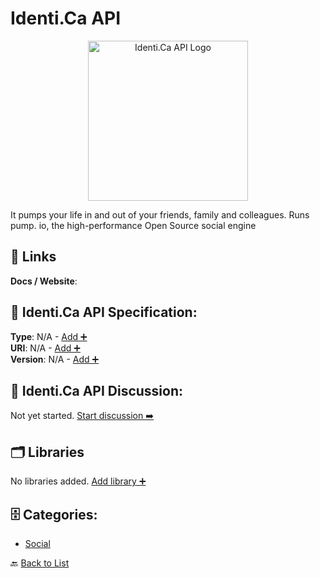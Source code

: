 # Identi.Ca API
<p align="center">
    <img width="256" src="https://raw.githubusercontent.com/apis-list/apis-list/main/apis/identi-ca-api/logo_256x256.png" alt="Identi.Ca API Logo"/>
</p>
It pumps your life in and out of your friends, family and colleagues. Runs pump. io, the high-performance Open Source social engine

##  🔗 Links
**Docs / Website**: 

## 🧬 Identi.Ca API Specification:
**Type**: N/A - [Add ➕](https://github.com/apis-list/apis-list/edit/main/apis.yaml#L10050)  
**URI**: N/A - [Add ➕](https://github.com/apis-list/apis-list/edit/main/apis.yaml#L10050)  
**Version**: N/A - [Add ➕](https://github.com/apis-list/apis-list/edit/main/apis.yaml#L10050)

## 💬 Identi.Ca API Discussion:
Not yet started. [Start discussion ➡️](https://github.com/apis-list/apis-list/discussions/new)

## 🗂️ Libraries

No libraries added. [Add library ➕](https://github.com/apis-list/apis-list/edit/main/apis.yaml#L10050)    


## 🗄️ Categories:
- [Social](https://github.com/apis-list/apis-list#social-)

🔙  [Back to List](https://github.com/apis-list/apis-list)
